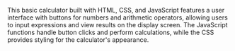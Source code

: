 
This basic calculator built with HTML, CSS, and JavaScript features a user interface with buttons for numbers and arithmetic operators, allowing users to input expressions and view results on the display screen. The JavaScript functions handle button clicks and perform calculations, while the CSS provides styling for the calculator's appearance.
